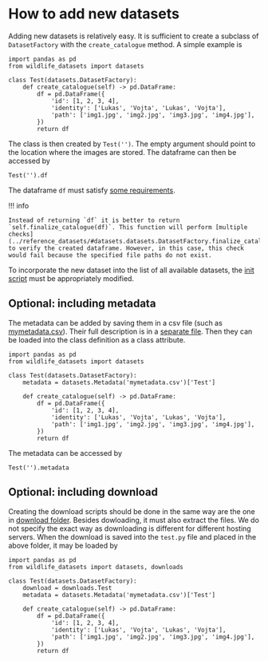 # How to add new datasets

Adding new datasets is relatively easy. It is sufficient to create a subclass of `DatasetFactory` with the `create_catalogue` method. A simple example is

    import pandas as pd
    from wildlife_datasets import datasets

    class Test(datasets.DatasetFactory):
        def create_catalogue(self) -> pd.DataFrame:
            df = pd.DataFrame({
                'id': [1, 2, 3, 4],
                'identity': ['Lukas', 'Vojta', 'Lukas', 'Vojta'],
                'path': ['img1.jpg', 'img2.jpg', 'img3.jpg', 'img4.jpg'],
            })
            return df

The class is then created by `Test('')`. The empty argument should point to the location where the images are stored. The dataframe can then be accessed by

    Test('').df

The dataframe `df` must satisfy [some requirements](../dataframe).

!!! info

    Instead of returning `df` it is better to return `self.finalize_catalogue(df)`. This function will perform [multiple checks](../reference_datasets/#datasets.datasets.DatasetFactory.finalize_catalogue) to verify the created dataframe. However, in this case, this check would fail because the specified file paths do not exist.

To incorporate the new dataset into the list of all available datasets, the [init script](https://github.com/WildlifeDatasets/wildlife-datasets/blob/main/wildlife_datasets/datasets/__init__.py) must be appropriately modified.


## Optional: including metadata

The metadata can be added by saving them in a csv file (such as [mymetadata.csv](../csv/mymetadata.csv)). Their full description is in a [separate file](../dataframe#metadata). Then they can be loaded into the class definition as a class attribute. 

    import pandas as pd
    from wildlife_datasets import datasets

    class Test(datasets.DatasetFactory):
        metadata = datasets.Metadata('mymetadata.csv')['Test']

        def create_catalogue(self) -> pd.DataFrame:
            df = pd.DataFrame({
                'id': [1, 2, 3, 4],
                'identity': ['Lukas', 'Vojta', 'Lukas', 'Vojta'],
                'path': ['img1.jpg', 'img2.jpg', 'img3.jpg', 'img4.jpg'],
            })
            return df

The metadata can be accessed by

    Test('').metadata


## Optional: including download

Creating the download scripts should be done in the same way are the one in [download folder](https://github.com/WildlifeDatasets/wildlife-datasets/tree/main/wildlife_datasets/downloads). Besides dowloading, it must also extract the files. We do not specify the exact way as downloading is different for different hosting servers. When the download is saved into the `test.py` file and placed in the above folder, it may be loaded by

    import pandas as pd
    from wildlife_datasets import datasets, downloads

    class Test(datasets.DatasetFactory):
        download = downloads.Test
        metadata = datasets.Metadata('mymetadata.csv')['Test']

        def create_catalogue(self) -> pd.DataFrame:
            df = pd.DataFrame({
                'id': [1, 2, 3, 4],
                'identity': ['Lukas', 'Vojta', 'Lukas', 'Vojta'],
                'path': ['img1.jpg', 'img2.jpg', 'img3.jpg', 'img4.jpg'],
            })
            return df